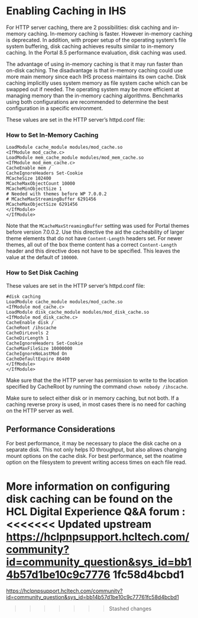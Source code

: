 # Enabling Caching in IHS

For HTTP server caching, there are 2 possibilities: disk caching and in-memory caching. In-memory caching is faster. However in-memory caching is deprecated. In addition, with proper setup of the operating system’s file system buffering, disk caching achieves results similar to in-memory caching. In the Portal 8.5 performance evaluation, disk caching was used.

The advantage of using in-memory caching is that it may run faster than on-disk caching. The disadvantage is that in-memory caching could use more main memory since each IHS process maintains its own cache. Disk caching implicitly uses system memory as file system cache which can be swapped out if needed. The operating system may be more efficient at managing memory than the in-memory caching algorithms. Benchmarks using both configurations are recommended to determine the best configuration in a specific environment.

These values are set in the HTTP server’s httpd.conf file:

### How to Set In-Memory Caching

```
LoadModule cache_module modules/mod_cache.so
<IfModule mod_cache.c>
LoadModule mem_cache_module modules/mod_mem_cache.so
<IfModule mod_mem_cache.c>
CacheEnable mem /
CacheIgnoreHeaders Set-Cookie
MCacheSize 102400
MCacheMaxObjectCount 10000
MCacheMinObjectSize 1
# Needed with themes before WP 7.0.0.2
# MCacheMaxStreamingBuffer 6291456
MCacheMaxObjectSize 6291456
</IfModule>
</IfModule>
```

Note that the `MCacheMaxStreamingBuffer` setting was used for Portal themes before version 7.0.0.2. Use this directive the aid the cacheability of larger theme elements that do not have `Content-Length` headers set. For newer themes, all out of the box theme content has a correct `Content-Length` header and this directive does not have to be specified. This leaves the value at the default of `100000`.

### How to Set Disk Caching

These values are set in the HTTP server’s httpd.conf file:

```
#disk caching
LoadModule cache_module modules/mod_cache.so
<IfModule mod_cache.c>
LoadModule disk_cache_module modules/mod_disk_cache.so
<IfModule mod_disk_cache.c>
CacheEnable disk /
CacheRoot /ihscache
CacheDirLevels 2
CacheDirLength 1
CacheIgnoreHeaders Set-Cookie
CacheMaxFileSize 10000000
CacheIgnoreNoLastMod On
CacheDefaultExpire 86400
</IfModule>
</IfModule>
```

Make sure that the the HTTP server has permission to write to the location specified by CacheRoot by running the command `chown nobody /ihscache`.

Make sure to select either disk or in memory caching, but not both. If a caching reverse proxy is used, in most cases there is no need for caching on the HTTP server as well.

## Performance Considerations

For best performance, it may be necessary to place the disk cache on a separate disk. This not only helps IO
throughput, but also allows changing mount options on the cache disk. For best performance, set the
noatime option on the filesystem to prevent writing access times on each file read.

More information on configuring disk caching can be found on the HCL Digital Experience Q&A forum :
<<<<<<< Updated upstream
https://hclpnpsupport.hcltech.com/community?id=community_question&sys_id=bb14b57d1be10c9c7776
1fc58d4bcbd1
=======
https://hclpnpsupport.hcltech.com/community?id=community_question&sys_id=bb14b57d1be10c9c77761fc58d4bcbd1
>>>>>>> Stashed changes
